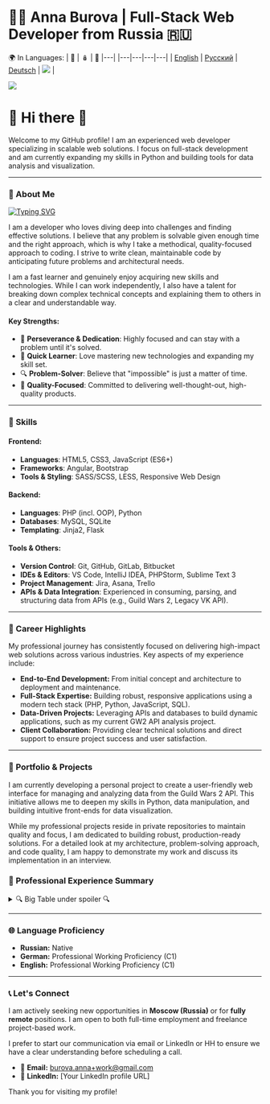 # 👩‍💻 Anna Burova | Full-Stack Web Developer from Russia 🇷🇺

🌍 In Languages:
| 💂 | 🪆 | 🥨 |---|
|---|---|---|---|
| [English](README.md) | [Русский](README.ru.md) | [Deutsch](README.de.md) | <img src="https://visitor-badge.laobi.icu/badge?page_id=AnnaBurova.AnnaBurova&" /> |

<img src="https://github-readme-stats.vercel.app/api/top-langs?username=annaburova&show_icons=true&locale=en&layout=compact" />

# 🦎 Hi there 👋

Welcome to my GitHub profile! I am an experienced web developer specializing in scalable web solutions. I focus on full-stack development and am currently expanding my skills in Python and building tools for data analysis and visualization.

---

### 🚀 About Me

[![Typing SVG](https://readme-typing-svg.herokuapp.com?color=%2336BCF7&lines=Full-Stack+Web+Developer)](https://git.io/typing-svg)

I am a developer who loves diving deep into challenges and finding effective solutions. I believe that any problem is solvable given enough time and the right approach, which is why I take a methodical, quality-focused approach to coding. I strive to write clean, maintainable code by anticipating future problems and architectural needs.

I am a fast learner and genuinely enjoy acquiring new skills and technologies. While I can work independently, I also have a talent for breaking down complex technical concepts and explaining them to others in a clear and understandable way.

#### Key Strengths:

- 🎯 **Perseverance & Dedication**: Highly focused and can stay with a problem until it's solved.
- 🧠 **Quick Learner**: Love mastering new technologies and expanding my skill set.
- 🔍 **Problem-Solver**: Believe that "impossible" is just a matter of time.
- 🎨 **Quality-Focused**: Committed to delivering well-thought-out, high-quality products.

---

### 🔧 Skills

#### Frontend:

- **Languages**: HTML5, CSS3, JavaScript (ES6+)
- **Frameworks**: Angular, Bootstrap
- **Tools & Styling**: SASS/SCSS, LESS, Responsive Web Design

#### Backend:

- **Languages**: PHP (incl. OOP), Python
- **Databases**: MySQL, SQLite
- **Templating**: Jinja2, Flask

#### Tools & Others:

- **Version Control**: Git, GitHub, GitLab, Bitbucket
- **IDEs & Editors**: VS Code, IntelliJ IDEA, PHPStorm, Sublime Text 3
- **Project Management**: Jira, Asana, Trello
- **APIs & Data Integration**: Experienced in consuming, parsing, and structuring data from APIs
(e.g., Guild Wars 2, Legacy VK API).

---

### 💼 Career Highlights

My professional journey has consistently focused on delivering high-impact web solutions across various industries.
Key aspects of my experience include:

- **End-to-End Development:** From initial concept and architecture to deployment and maintenance.
- **Full-Stack Expertise:** Building robust, responsive applications using a modern tech stack (PHP, Python, JavaScript, SQL).
- **Data-Driven Projects:** Leveraging APIs and databases to build dynamic applications, such as my current GW2 API analysis project.
- **Client Collaboration:** Providing clear technical solutions and direct support to ensure project success and user satisfaction.

---

### 📂 Portfolio & Projects

I am currently developing a personal project to create a user-friendly web interface for managing and analyzing data from the Guild Wars 2 API. This initiative allows me to deepen my skills in Python, data manipulation, and building intuitive front-ends for data visualization.

While my professional projects reside in private repositories to maintain quality and focus, I am dedicated to building robust, production-ready solutions. For a detailed look at my architecture, problem-solving approach, and code quality, I am happy to demonstrate my work and discuss its implementation in an interview.

### 💼 Professional Experience Summary

<details>
  <summary>🔍 Big Table under spoiler 🔍</summary>

<br/>

  | Period | Role | Company | Key Responsibilities & Achievements |
  | :--- | :--- | :--- | :--- |
  | 06/2023 – Present | **Freelance Web Developer** | Self-Employed | - Development and maintenance of websites<br>- Creation of personal projects to expand skills |
  | 03/2022 – 05/2023 | **Web Development Student** | Personal Initiative | - Intensive training in full-stack web development<br>- Hands-on experience with various technologies and frameworks |
  | 03/2022 – 05/2023 | **Freelance Web Developer** | **Various Clients** | - Provided web development services for small businesses<br>- Focused on custom solutions and client needs |
  | 11/2019 – 02/2022 | **Freelance Web Developer** | **MISA International School of Arts** | - Developed and maintained web solutions for the institution<br>- Collaborated with the team to create an online presence |
  | 09/2018 – 10/2019 | **Software Developer** | MAS Management & Software GmbH | - Software engineering, design, and implementation<br>- Creation of architectures and data models for clients |
  | 08/2016 – 04/2018 | **Frontend Developer** | CHECK24 Vergleichsportal GmbH | - Implementation of responsive web design<br>- Creation of email templates and functionality testing |
  | 03/2015 – 07/2016 | **Frontend & Backend Developer** | DePauli AG | - Frontend: Overhauling website styles and creating product templates<br>- Backend: Developing PHP scripts for static page generation |
  | 07/2013 – 02/2015 | **Frontend Developer** | Windeln.de GmbH | - Testing websites with Selenium<br>- Creation and styling of web pages; customer support |
  | 09/2012 – 09/2014 | **Web Development Student** | SAE Institute Munich | - Completed a comprehensive diploma program in Web Development<br>- Gained foundational knowledge in front-end and back-end technologies |
  | 09/2008 – 08/2012 | **IT System Electronics Technician** | Siemens AG | - System Administration: Provided computer support and maintained system infrastructure.<br>- Technical Specialist: Assembly, commissioning, and programming of alarm systems; on-site customer maintenance and repair. |
</details>

---

### 🌐 Language Proficiency

- **Russian:** Native
- **German:** Professional Working Proficiency (C1)
- **English:** Professional Working Proficiency (C1)

---

### 📞 Let's Connect

I am actively seeking new opportunities in **Moscow (Russia)** or for **fully remote** positions.
I am open to both full-time employment and freelance project-based work.

I prefer to start our communication via email or LinkedIn or HH to ensure we have a clear understanding before scheduling a call.

- 📧 **Email:** burova.anna+work@gmail.com
- 💼 **LinkedIn:** [Your LinkedIn profile URL]

Thank you for visiting my profile!
